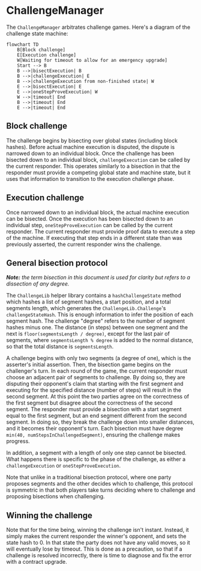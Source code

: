 # ChallengeManager

The `ChallengeManager` arbitrates challenge games. Here's a diagram of the challenge state machine:

```mermaid
flowchart TD
    B[Block challenge]
    E[Execution challenge]
    W[Waiting for timeout to allow for an emergency upgrade]
    Start --> B
    B -->|bisectExecution| B
    B -->|challengeExecution| E
    B -->|challengeExecution from non-finished state| W
    E -->|bisectExecution| E
    E -->|oneStepProveExecution| W
    W -->|timeout| End
    B -->|timeout| End
    E -->|timeout| End
```

## Block challenge

The challenge begins by bisecting over global states (including block hashes).
Before actual machine execution is disputed, the dispute is narrowed down to an individual block.
Once the challenge has been bisected down to an individual block,
`challengeExecution` can be called by the current responder.
This operates similarly to a bisection in that the responder must provide a competing global state and machine state,
but it uses that information to transition to the execution challenge phase.

## Execution challenge

Once narrowed down to an individual block, the actual machine execution can be bisected.
Once the execution has been bisected down to an individual step,
`oneStepProveExecution` can be called by the current responder.
The current responder must provide proof data to execute a step of the machine.
If executing that step ends in a different state than was previously asserted,
the current responder wins the challenge.

## General bisection protocol

_**Note:** the term bisection in this document is used for clarity but refers to a dissection of any degree._

The `ChallengeLib` helper library contains a `hashChallengeState` method which hashes a list of segment hashes,
a start position, and a total segments length, which generates the `ChallengeLib.Challenge`'s `challengeStateHash`.
This is enough information to infer the position of each segment hash.
The challenge "degree" refers to the number of segment hashes minus one.
The distance (in steps) between one segment and the next is `floor(segmentsLength / degree)`, except for the
last pair of segments, where `segmentsLength % degree` is added to the normal distance, so that
the total distance is `segmentsLength`.

A challenge begins with only two segments (a degree of one), which is the asserter's initial assertion.
Then, the bisection game begins on the challenger's turn.
In each round of the game, the current responder must choose an adjacent pair of segments to challenge.
By doing so, they are disputing their opponent's claim that starting with the first segment and executing
for the specified distance (number of steps) will result in the second segment. At this point the two parties
agree on the correctness of the first segment but disagree about the correctness of the second segment.
The responder must provide a bisection with a start segment equal to the first segment, but an end segment
different from the second segment.
In doing so, they break the challenge down into smaller distances, and it becomes their opponent's turn.
Each bisection must have degree `min(40, numStepsInChallengedSegment)`, ensuring the challenge makes progress.

In addition, a segment with a length of only one step cannot be bisected.
What happens there is specific to the phase of the challenge, as either a `challengeExecution` or `oneStepProveExecution`.

Note that unlike in a traditional bisection protocol, where one party proposes segments and the other decides which to challenge,
this protocol is symmetric in that both players take turns deciding where to challenge and proposing bisections
when challenging.

## Winning the challenge

Note that for the time being, winning the challenge isn't instant.
Instead, it simply makes the current responder the winner's opponent,
and sets the state hash to 0. In that state the party does not have any
valid moves, so it will eventually lose by timeout.
This is done as a precaution, so that if a challenge is resolved incorrectly,
there is time to diagnose and fix the error with a contract upgrade.
